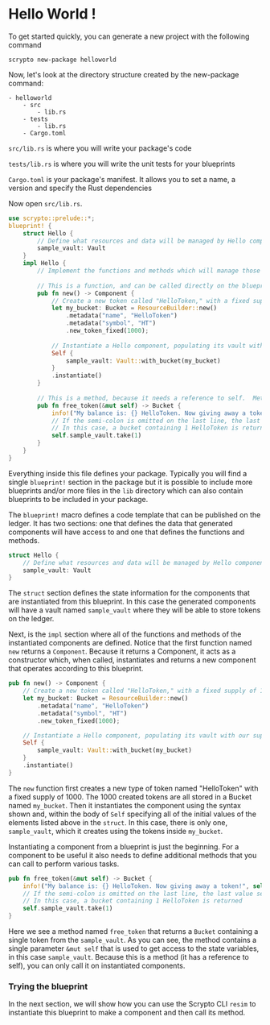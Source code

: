 # Hello World !

To get started quickly, you can generate a new project with the following command

```
scrypto new-package helloworld
```

Now, let's look at the directory structure created by the new-package command:

```
- helloworld
    - src
        - lib.rs
    - tests
        - lib.rs
    - Cargo.toml
```

`src/lib.rs` is where you will write your package's code

`tests/lib.rs` is where you will write the unit tests for your blueprints

`Cargo.toml` is your package's manifest. It allows you to set a name, a version and specify the Rust dependencies

Now open `src/lib.rs`.

```rust
use scrypto::prelude::*;
blueprint! { 
    struct Hello { 
        // Define what resources and data will be managed by Hello components 
        sample_vault: Vault 
    }
    impl Hello {
        // Implement the functions and methods which will manage those resources and data
        
        // This is a function, and can be called directly on the blueprint once deployed
        pub fn new() -> Component {
            // Create a new token called "HelloToken," with a fixed supply of 1000, and put that supply into a bucket
            let my_bucket: Bucket = ResourceBuilder::new()
                .metadata("name", "HelloToken")
                .metadata("symbol", "HT")
                .new_token_fixed(1000);
    
            // Instantiate a Hello component, populating its vault with our supply of 1000 HelloToken
            Self {
                sample_vault: Vault::with_bucket(my_bucket)
            }
            .instantiate()
        }
    
        // This is a method, because it needs a reference to self.  Methods can only be called on components
        pub fn free_token(&mut self) -> Bucket {
            info!("My balance is: {} HelloToken. Now giving away a token!", self.sample_vault.amount());
            // If the semi-colon is omitted on the last line, the last value seen is automatically returned
            // In this case, a bucket containing 1 HelloToken is returned
            self.sample_vault.take(1)
        }
    }
}
```

Everything inside this file defines your package. Typically you will find a single `blueprint!` section in the package but it is possible to include more blueprints and/or more files in the `lib` directory which can also contain blueprints to be included in your package.

The `blueprint!` macro defines a code template that can be published on the ledger. It has two sections: one that defines the data that generated components will have access to and one that defines the functions and methods.

```rust
struct Hello { 
    // Define what resources and data will be managed by Hello components 
    sample_vault: Vault 
}
```

The `struct` section defines the state information for the components that are instantiated from this blueprint. In this case the generated components will have a vault named `sample_vault` where they will be able to store tokens on the ledger.

Next, is the `impl` section where all of the functions and methods of the instantiated components are defined. Notice that the first function named `new` returns a `Component`. Because it returns a Component, it acts as a constructor which, when called, instantiates and returns a new component that operates according to this blueprint.

```rust
pub fn new() -> Component {
    // Create a new token called "HelloToken," with a fixed supply of 1000, and put that supply into a bucket
    let my_bucket: Bucket = ResourceBuilder::new()
        .metadata("name", "HelloToken")
        .metadata("symbol", "HT")
        .new_token_fixed(1000);

    // Instantiate a Hello component, populating its vault with our supply of 1000 HelloToken
    Self {
        sample_vault: Vault::with_bucket(my_bucket)
    }
    .instantiate()
}
```

The `new` function first creates a new type of token named "HelloToken" with a fixed supply of 1000. The 1000 created tokens are all stored in a Bucket named `my_bucket`. Then it instantiates the component using the syntax shown and, within the body of `Self` specifying all of the initial values of the elements listed above in the `struct`. In this case, there is only one, `sample_vault`, which it creates using the tokens inside `my_bucket`.

Instantiating a component from a blueprint is just the beginning. For a component to be useful it also needs to define additional methods that you can call to perform various tasks.

```rust
pub fn free_token(&mut self) -> Bucket {
    info!("My balance is: {} HelloToken. Now giving away a token!", self.sample_vault.amount());
    // If the semi-colon is omitted on the last line, the last value seen is automatically returned
    // In this case, a bucket containing 1 HelloToken is returned
    self.sample_vault.take(1)
}
```

Here we see a method named `free_token` that returns a `Bucket` containing a single token from the `sample_vault`. As you can see, the method contains a single parameter `&mut self` that is used to get access to the state variables, in this case `sample_vault`. Because this is a method (it has a reference to self), you can only call it on instantiated components.

### Trying the blueprint

In the next section, we will show how you can use the Scrypto CLI `resim` to instantiate this blueprint to make a component and then call its method.

